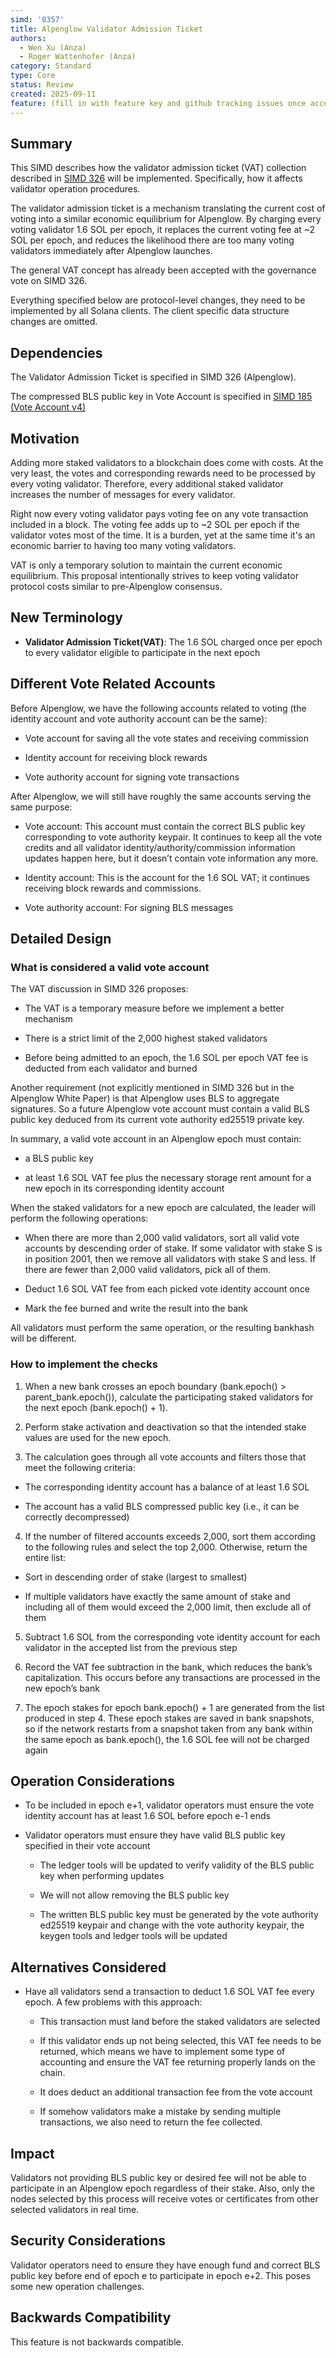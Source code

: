 ```yaml
---
simd: '0357'
title: Alpenglow Validator Admission Ticket
authors:
  - Wen Xu (Anza)
  - Roger Wattenhofer (Anza)
category: Standard
type: Core
status: Review
created: 2025-09-11
feature: (fill in with feature key and github tracking issues once accepted)
---
```


## Summary

This SIMD describes how the validator admission ticket (VAT) collection
described in [SIMD 326](https://github.com/solana-foundation/solana-improvement-documents/pull/326)
will be implemented. Specifically, how it affects validator operation
procedures.

The validator admission ticket is a mechanism translating the current cost of
voting into a similar economic equilibrium for Alpenglow. By charging every
voting validator 1.6 SOL per epoch, it replaces the current voting fee at ~2
SOL per epoch, and reduces the likelihood there are too many voting validators
immediately after Alpenglow launches.

The general VAT concept has already been accepted with the governance vote on
SIMD 326.

Everything specified below are protocol-level changes, they need to be
implemented by all Solana clients. The client specific data structure
changes are omitted.

## Dependencies

The Validator Admission Ticket is specified in SIMD 326 (Alpenglow).

The compressed BLS public key in Vote Account is specified in [SIMD 185 (Vote
Account v4)](https://github.com/solana-foundation/solana-improvement-documents/pull/185)

## Motivation

Adding more staked validators to a blockchain does come with costs. At the
very least, the votes and corresponding rewards need to be processed by
every voting validator. Therefore, every additional staked validator increases
the number of messages for every validator.

Right now every voting validator pays voting fee on any vote transaction
included in a block. The voting fee adds up to ~2 SOL per epoch if the
validator votes most of the time. It is a burden, yet at the same time it's an
economic barrier to having too many voting validators.

VAT is only a temporary solution to maintain the current economic equilibrium.
This proposal intentionally strives to keep voting validator protocol costs
similar to pre-Alpenglow consensus.

## New Terminology

- **Validator Admission Ticket(VAT)**: The 1.6 SOL charged once per epoch to
every validator eligible to participate in the next epoch

## Different Vote Related Accounts

Before Alpenglow, we have the following accounts related to voting (the
identity account and vote authority account can be the same):

- Vote account for saving all the vote states and receiving commission

- Identity account for receiving block rewards

- Vote authority account for signing vote transactions

After Alpenglow, we will still have roughly the same accounts serving the same
purpose:

- Vote account: This account must contain the correct BLS public key
corresponding to vote authority keypair. It continues to keep all the vote
credits and all validator identity/authority/commission information updates
happen here, but it doesn’t contain vote information any more.

- Identity account: This is the account for the 1.6 SOL VAT; it continues
receiving block rewards and commissions.

- Vote authority account: For signing BLS messages

## Detailed Design

### What is considered a valid vote account

The VAT discussion in SIMD 326 proposes:

- The VAT is a temporary measure before we implement a better mechanism

- There is a strict limit of the 2,000 highest staked validators

- Before being admitted to an epoch, the 1.6 SOL per epoch VAT fee is deducted
  from each validator and burned

Another requirement (not explicitly mentioned in SIMD 326 but in the Alpenglow
White Paper) is that Alpenglow uses BLS to aggregate signatures. So a future
Alpenglow vote account must contain a valid BLS public key deduced from its
current vote authority ed25519 private key.

In summary, a valid vote account in an Alpenglow epoch must contain:

- a BLS public key

- at least 1.6 SOL VAT fee plus the necessary storage rent amount for a new
epoch in its corresponding identity account

When the staked validators for a new epoch are calculated, the leader will
perform the following operations:

- When there are more than 2,000 valid validators, sort all valid vote accounts
by descending order of stake. If some validator with stake S is in position
2001, then we remove all validators with stake S and less. If there are fewer
than 2,000 valid validators, pick all of them.

- Deduct 1.6 SOL VAT fee from each picked vote identity account once

- Mark the fee burned and write the result into the bank

All validators must perform the same operation, or the resulting bankhash will
be different.

### How to implement the checks

1. When a new bank crosses an epoch boundary (bank.epoch() >
parent_bank.epoch()), calculate the participating staked validators for the
next epoch (bank.epoch() + 1).

2. Perform stake activation and deactivation so that the intended stake values
are used for the new epoch.

3. The calculation goes through all vote accounts and filters those that meet
the following criteria:

  - The corresponding identity account has a balance of at least 1.6 SOL

  - The account has a valid BLS compressed public key (i.e., it can be
    correctly decompressed)

4. If the number of filtered accounts exceeds 2,000, sort them according to the
following rules and select the top 2,000. Otherwise, return the entire list:

  - Sort in descending order of stake (largest to smallest)

  - If multiple validators have exactly the same amount of stake and including
  all of them would exceed the 2,000 limit, then exclude all of them

5. Subtract 1.6 SOL from the corresponding vote identity account for each
validator in the accepted list from the previous step

6. Record the VAT fee subtraction in the bank, which reduces the bank’s
capitalization. This occurs before any transactions are processed in the new
epoch’s bank

7. The epoch stakes for epoch bank.epoch() + 1 are generated from the list
produced in step 4. These epoch stakes are saved in bank snapshots, so if the
network restarts from a snapshot taken from any bank within the same epoch as
bank.epoch(), the 1.6 SOL fee will not be charged again

## Operation Considerations

- To be included in epoch e+1, validator operators must ensure the vote
identity account has at least 1.6 SOL before epoch e-1 ends

- Validator operators must ensure they have valid BLS public key specified in
their vote account

  - The ledger tools will be updated to verify validity of the BLS public key
when performing updates

  - We will not allow removing the BLS public key

  - The written BLS public key must be generated by the vote authority ed25519
keypair and change with the vote authority keypair, the keygen tools and
ledger tools will be updated

## Alternatives Considered

- Have all validators send a transaction to deduct 1.6 SOL VAT fee every epoch.
A few problems with this approach:

  - This transaction must land before the staked validators are selected

  - If this validator ends up not being selected, this VAT fee needs to be
returned, which means we have to implement some type of accounting and ensure
the VAT fee returning properly lands on the chain.

  - It does deduct an additional transaction fee from the vote account

  - If somehow validators make a mistake by sending multiple transactions,
we also need to return the fee collected.

## Impact

Validators not providing BLS public key or desired fee will not be able to
participate in an Alpenglow epoch regardless of their stake. Also, only the
nodes selected by this process will receive votes or certificates from other
selected validators in real time.

## Security Considerations

Validator operators need to ensure they have enough fund and correct BLS
public key before end of epoch e to participate in epoch e+2. This poses some
new operation challenges.

## Backwards Compatibility

This feature is not backwards compatible.